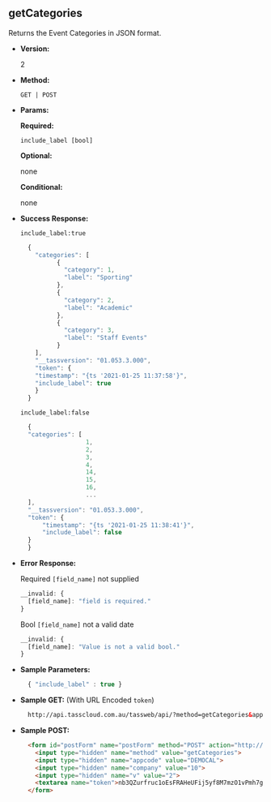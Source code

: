 **getCategories**
----
  Returns the Event Categories in JSON format.

* **Version:**

  2

* **Method:**

  `GET | POST`
  
*  **Params:**

   **Required:**
 
   `include_label [bool]`
   
   **Optional:**
 
   none

   **Conditional:**

   none

* **Success Response:**
    
    `include_label:true`

    ```javascript
      {
        "categories": [
              {
                "category": 1,
                "label": "Sporting"
              },
              {
                "category": 2,
                "label": "Academic"
              },
              {
                "category": 3,
                "label": "Staff Events"
              }
        ],
        "__tassversion": "01.053.3.000",
        "token": {
        "timestamp": "{ts '2021-01-25 11:37:58'}",
        "include_label": true
        }
      }
  ```

  `include_label:false`

    ```javascript
      {
      "categories": [
                      1,
                      2,
                      3,
                      4,
                      14,
                      15,
                      16,
                      ...
      ],
      "__tassversion": "01.053.3.000",
      "token": {
          "timestamp": "{ts '2021-01-25 11:38:41'}",
          "include_label": false
      }
      }
  ```
 
* **Error Response:**

   Required `[field_name]` not supplied
    ```javascript
    __invalid: {
      [field_name]: "field is required."
    }
    ```
    
    Bool `[field_name]` not a valid date
    ```javascript
    __invalid: {
      [field_name]: "Value is not a valid bool."
    }
    ```
    
* **Sample Parameters:**

  ```javascript
    { "include_label" : true }
  ```

* **Sample GET:** (With URL Encoded `token`)

  ```HTML
    http://api.tasscloud.com.au/tassweb/api/?method=getCategories&appcode=DEMOCAL&company=10&v=2&token=nb3QZurfruc1oEsFRAHeUFij5yf8M7mzO1vPmh7giNc%3D
  ```
  
* **Sample POST:**

  ```HTML
    <form id="postForm" name="postForm" method="POST" action="http://api.tasscloud.com.au/tassweb/api/">
      <input type="hidden" name="method" value="getCategories">
      <input type="hidden" name="appcode" value="DEMOCAL">
      <input type="hidden" name="company" value="10">
      <input type="hidden" name="v" value="2">
      <textarea name="token">nb3QZurfruc1oEsFRAHeUFij5yf8M7mzO1vPmh7giNc=</textarea>
    </form>
  ```
